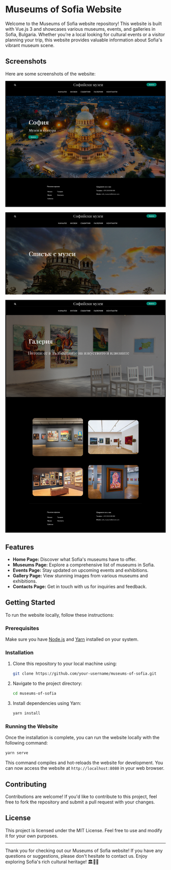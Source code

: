 # Museums of Sofia Website

Welcome to the Museums of Sofia website repository! This website is built with Vue.js 3 and showcases various museums, events, and galleries in Sofia, Bulgaria. Whether you're a local looking for cultural events or a visitor planning your trip, this website provides valuable information about Sofia's vibrant museum scene.

## Screenshots

Here are some screenshots of the website:

![Home Page](https://github.com/Dobry-Georgiev/sofia-museums/blob/main/preview-images/homepage.png)

![Museums Page](https://github.com/Dobry-Georgiev/sofia-museums/blob/main/preview-images/musems-page.png)

![Gallery Page](https://github.com/Dobry-Georgiev/sofia-museums/blob/main/preview-images/gallery-page.png)


## Features

- **Home Page:** Discover what Sofia's museums have to offer.
- **Museums Page:** Explore a comprehensive list of museums in Sofia.
- **Events Page:** Stay updated on upcoming events and exhibitions.
- **Gallery Page:** View stunning images from various museums and exhibitions.
- **Contacts Page:** Get in touch with us for inquiries and feedback.

## Getting Started

To run the website locally, follow these instructions:

### Prerequisites

Make sure you have [Node.js](https://nodejs.org/) and [Yarn](https://yarnpkg.com/) installed on your system.

### Installation

1. Clone this repository to your local machine using:
   ```bash
   git clone https://github.com/your-username/museums-of-sofia.git
   ```

2. Navigate to the project directory:
   ```bash
   cd museums-of-sofia
   ```

3. Install dependencies using Yarn:
   ```bash
   yarn install
   ```

### Running the Website

Once the installation is complete, you can run the website locally with the following command:
```bash
yarn serve
```

This command compiles and hot-reloads the website for development. You can now access the website at `http://localhost:8080` in your web browser.

## Contributing

Contributions are welcome! If you'd like to contribute to this project, feel free to fork the repository and submit a pull request with your changes.

## License

This project is licensed under the MIT License. Feel free to use and modify it for your own purposes.

---

Thank you for checking out our Museums of Sofia website! If you have any questions or suggestions, please don't hesitate to contact us. Enjoy exploring Sofia's rich cultural heritage! 🏛️🎨🌟
